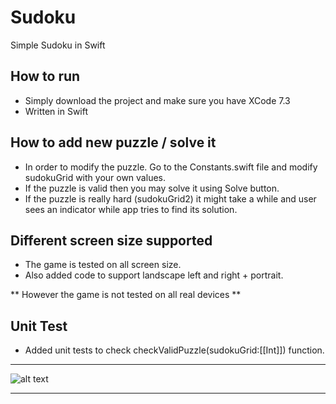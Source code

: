 # Sudoku
Simple Sudoku in Swift

## How to run

- Simply download the project and make sure you have XCode 7.3
- Written in Swift 

## How to add new puzzle / solve it

- In order to modify the puzzle. Go to the Constants.swift file and modify sudokuGrid with your own values.
- If the puzzle is valid then you may solve it using Solve button.
- If the puzzle is really hard (sudokuGrid2) it might take a while and user sees an indicator while app tries to find its solution. 

## Different screen size supported

- The game is tested on all screen size.
- Also added code to support landscape left and right + portrait.

** However the game is not tested on all real devices **

## Unit Test

- Added unit tests to check checkValidPuzzle(sudokuGrid:[[Int]]) function.

____

![alt text](http://i.imgur.com/jZYPqWK.png?1)

____
